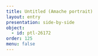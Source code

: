 ```yaml
---
title: Untitled (Amache portrait)
layout: entry
presentation: side-by-side
object:
  - id: ptl-26172
order: 125
menu: false
---
```








